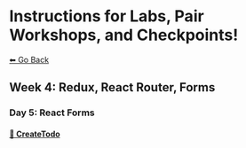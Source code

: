 # Instructions for Labs, Pair Workshops, and Checkpoints!
[⬅ Go Back](../README.md)



## Week 4: Redux, React Router, Forms

### Day 5: React Forms
#### [🔗 CreateTodo](w4d5-CreateTodo.md)